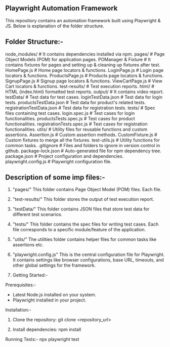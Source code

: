 Playwright Automation Framework
-------------------------------

This repository contains an automation framework built using Playwright & JS. Below is explanation of the folder structure.

Folder Structure:-
-----------------

node_modules/         # It contains dependencies installed via npm.
pages/                # Page Object Models (POM) for application pages.
 POManager & Fixture  # It contains fixtures for pages and setting up & cleaning up fixtures after test.
 HomePage.js       # Home page locators & functions.
 LoginPage.js      # Login page locators & functions.
 ProductsPage.js   # Products page locators & functions.
 SignupPage.js     # Signup page locators & functions.
 ViewCartPage.js   # View Cart locators & functions.
test-results/         # Test execution reports.
 html/             # HTML (index.html) formatted test reports.
 output/           # It contains video report.
testData/             # Test data for test cases.
 loginTestData.json          # Test data for login tests.
 productsTestData.json       # Test data for product's related tests.
 registrationTestData.json   # Test data for registration tests.
tests/                # Spec files containing test cases.
 login.spec.js              # Test cases for login functionalities.
 productsTests.spec.js      # Test cases for product functionalities.
 registrationTests.spec.js  # Test cases for registration functionalities.
utils/                # Utility files for reusable functions and custom assertions.
Assertion.js      # Custom assertion methods.
CustomFixture.js  # Custom fixtures to merge all the fixtures.
test-utils.js     # Utility functions for common tasks.
.gitignore            # Files and folders to ignore in version control in github.
package-lock.json     # Auto-generated file for npm dependency tree.
package.json          # Project configuration and dependencies.
playwright.config.js  # Playwright configuration file.


Description of some imp files:-
------------------------------

1. "pages/"
This folder contains Page Object Model (POM) files. Each file.

2. "test-results/"
This folder stores the output of test execution report.

3. "testData/"
This folder contains JSON files that store test data for different test scenarios.

4. "tests/"
This folder contains the spec files for writing test cases. Each file corresponds to a specific module/feature of the application.

5. "utils/"
The utilities folder contains helper files for common tasks like assertions etc.

6. "playwright.config.js"
This is the central configuration file for Playwright. It contains settings like browser configurations, base URL, timeouts, and other global settings for the framework.

7. Getting Started:-

Prerequisites:-
- Latest Node.js installed on your system.
- Playwright installed in your project.

Installation:-
1. Clone the repository:
   git clone <repository_url>
   
2. Install dependencies:
   npm install

Running Tests:-
npx playwright test
